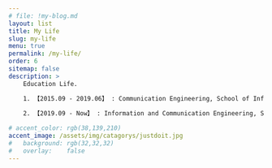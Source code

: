 ```yaml
---
# file: !my-blog.md
layout: list
title: My Life
slug: my-life
menu: true
permalink: /my-life/
order: 6
sitemap: false
description: >
    Education Life.     

    1. 【2015.09 - 2019.06】 : Communication Engineering, School of Information Technology, Guangdong University of Technology, Guangzhou, China
    
    2. 【2019.09 - Now】 : Information and Communication Engineering, School of Information Technology, Guangdong University of Technology, Guangzhou, China         

# accent_color: rgb(38,139,210)
accent_image: /assets/img/catagorys/justdoit.jpg
#   background: rgb(32,32,32)
#   overlay:    false 
---
```

